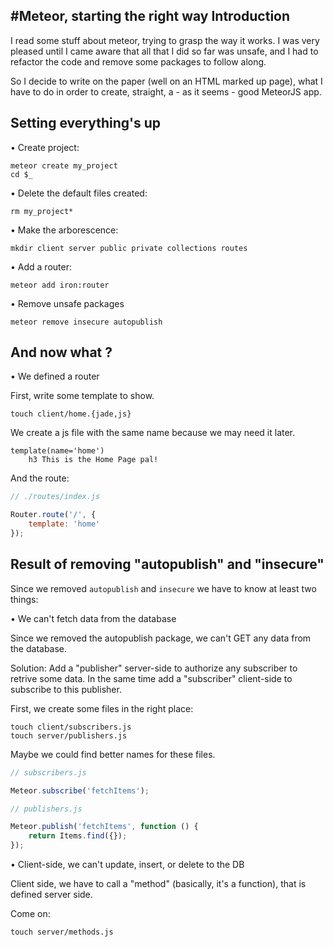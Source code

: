 #Meteor, starting the right way
Introduction
------------

I read some stuff about meteor, trying to grasp the way it works. I was very pleased until I came aware that all that I did so far was unsafe, and I had to refactor the code and remove some packages to follow along. 

So I decide to write on the paper (well on an HTML marked up page), what I have to do in order to create, straight, a  - as it seems - good MeteorJS app.


Setting everything's up
-----------------------

• Create project:
```shell
meteor create my_project
cd $_
```

• Delete the default files created:
```shell
rm my_project*
```

• Make the arborescence:
```shell
mkdir client server public private collections routes
```

• Add a router:
```shell
meteor add iron:router
```

• Remove unsafe packages
```shell
meteor remove insecure autopublish
```

And now what ?
--------------

• We defined a router

First, write some template to show.

```shell
touch client/home.{jade,js}
```

We create a js file with the same name because we may need it later.

```jade
template(name='home')
	h3 This is the Home Page pal!
```

And the route:

```js
// ./routes/index.js

Router.route('/', {
	template: 'home'
});
```
Result of removing "autopublish" and "insecure"
----------------------------------------------

Since we removed `autopublish` and `insecure` we have to know at least two things:
	
• We can't fetch data from the database

Since we removed the autopublish package, we can't GET any data from the database.

Solution: Add a "publisher" server-side to authorize any subscriber to retrive some data. In the same time add a "subscriber" client-side to subscribe to this publisher.

First, we create some files in the right place:
```shell
touch client/subscribers.js
touch server/publishers.js
```
Maybe we could find better names for these files.

```js
// subscribers.js

Meteor.subscribe('fetchItems');

// publishers.js

Meteor.publish('fetchItems', function () {
	return Items.find({});
});
```

• Client-side, we can't update, insert, or delete to the DB 

Client side, we have to call a "method" (basically, it's a function), that is defined server side.

Come on:
```shell
touch server/methods.js
```



